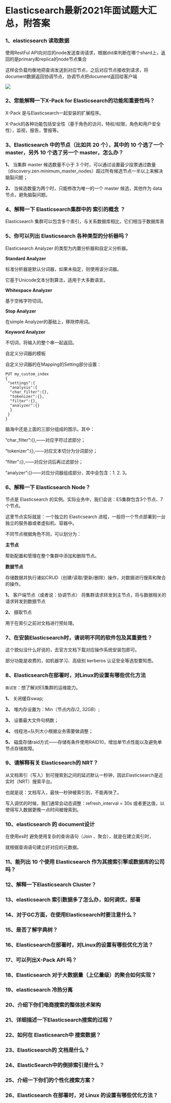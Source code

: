 # Elasticsearch最新2021年面试题大汇总，附答案

### 1、elasticsearch 读取数据

使用RestFul API向对应的node发送查询请求，根据did来判断在哪个shard上，返回的是primary和replica的node节点集合

这样会负载均衡地把查询发送到对应节点，之后对应节点接收到请求，将document数据返回协调节点，协调节点把document返回给客户端

![](https://image-static.segmentfault.com/277/237/2772379432-5e5b563f9a221_articlex#alt=3cI6RP.png)


### 2、您能解释一下X-Pack for Elasticsearch的功能和重要性吗？

X-Pack 是与Elasticsearch一起安装的扩展程序。

X-Pack的各种功能包括安全性（基于角色的访问，特权/权限，角色和用户安全性），监视，报告，警报等。


### 3、Elasticsearch 中的节点（比如共 20 个），其中的 10 个选了一个master，另外 10 个选了另一个 master，怎么办？

**1、** 当集群 master 候选数量不小于 3 个时，可以通过设置最少投票通过数量（discovery.zen.minimum_master_nodes）超过所有候选节点一半以上来解决脑裂问题；

**2、** 当候选数量为两个时，只能修改为唯一的一个 master 候选，其他作为 data节点，避免脑裂问题。


### 4、解释一下 Elasticsearch集群中的 索引的概念 ？

Elasticsearch 集群可以包含多个索引，与关系数据库相比，它们相当于数据库表


### 5、你可以列出 Elasticsearch 各种类型的分析器吗？

Elasticsearch Analyzer 的类型为内置分析器和自定义分析器。

**Standard Analyzer**

标准分析器是默认分词器，如果未指定，则使用该分词器。

它基于Unicode文本分割算法，适用于大多数语言。

**Whitespace Analyzer**

基于空格字符切词。

**Stop Analyzer**

在simple Analyzer的基础上，移除停用词。

**Keyword Analyzer**

不切词，将输入的整个串一起返回。

自定义分词器的模板

自定义分词器的在Mapping的Setting部分设置：

```
PUT my_custom_index
{
 "settings":{
  "analysis":{
  "char_filter":{},
  "tokenizer":{},
  "filter":{},
  "analyzer":{}
  }
 }
}
```

脑海中还是上面的三部分组成的图示。其中：

“char_filter”:{},——对应字符过滤部分；

“tokenizer”:{},——对应文本切分为分词部分；

“filter”:{},——对应分词后再过滤部分；

“analyzer”:{}——对应分词器组成部分，其中会包含：1. 2. 3。


### 6、解释一下 Elasticsearch Node？

节点是 Elasticsearch 的实例。实际业务中，我们会说：ES集群包含3个节点、7个节点。

这里节点实际就是：一个独立的 Elasticsearch 进程，一般将一个节点部署到一台独立的服务器或者虚拟机、容器中。

不同节点根据角色不同，可以划分为：

**主节点**

帮助配置和管理在整个集群中添加和删除节点。

**数据节点**

存储数据并执行诸如CRUD（创建/读取/更新/删除）操作，对数据进行搜索和聚合的操作。

**1、** 客户端节点（或者说：协调节点） 将集群请求转发到主节点，将与数据相关的请求转发到数据节点

**2、** 摄取节点

用于在索引之前对文档进行预处理。


### 7、在安装Elasticsearch时，请说明不同的软件包及其重要性？

这个貌似没什么好说的，去官方文档下载对应操作系统安装包即可。

部分功能是收费的，如机器学习、高级别 kerberos 认证安全等选型要知悉。


### 8、Elasticsearch在部署时，对Linux的设置有哪些优化方法

`面试官`：想了解对ES集群的运维能力。

**1、** 关闭缓存swap;

**2、** 堆内存设置为：Min（节点内存/2, 32GB）;

**3、** 设置最大文件句柄数；

**4、** 线程池+队列大小根据业务需要做调整；

**5、** 磁盘存储raid方式——存储有条件使用RAID10，增加单节点性能以及避免单节点存储故障。


### 9、请解释有关 Elasticsearch的 NRT？

从文档索引（写入）到可搜索到之间的延迟默认一秒钟，因此Elasticsearch是近实时（NRT）搜索平台。

也就是说：文档写入，最快一秒钟被索引到，不能再快了。

写入调优的时候，我们通常会动态调整：refresh_interval = 30s 或者更达值，以使得写入数据更晚一点时间被搜索到。


### 10、elasticsearch 的 document设计

在使用es时 避免使用复杂的查询语句（Join 、聚合），就是在建立索引时，

就根据查询语句建立好对应的元数据。


### 11、能列出 10 个使用 Elasticsearch 作为其搜索引擎或数据库的公司吗？
### 12、解释一下Elasticsearch Cluster？
### 13、elasticsearch 索引数据多了怎么办，如何调优，部署
### 14、对于GC方面，在使用Elasticsearch时要注意什么？
### 15、是否了解字典树？
### 16、Elasticsearch在部署时，对Linux的设置有哪些优化方法？
### 17、可以列出X-Pack API 吗？
### 18、Elasticsearch 对于大数据量（上亿量级）的聚合如何实现？
### 19、elasticsearch 冷热分离
### 20、介绍下你们电商搜索的整体技术架构
### 21、详细描述一下Elasticsearch搜索的过程？
### 22、如何在 Elasticsearch中 搜索数据？
### 23、Elasticsearch的 文档是什么？
### 24、ElasticSearch中的倒排索引是什么？
### 25、介绍一下你们的个性化搜索方案？
### 26、Elasticsearch 在部署时，对 Linux 的设置有哪些优化方法？






